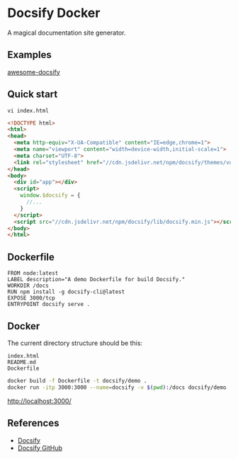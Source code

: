 # Docsify Docker

A magical documentation site generator.

## Examples
[awesome-docsify](https://github.com/docsifyjs/awesome-docsify)

## Quick start
`vi index.html`
```html
<!DOCTYPE html>
<html>
<head>
  <meta http-equiv="X-UA-Compatible" content="IE=edge,chrome=1">
  <meta name="viewport" content="width=device-width,initial-scale=1">
  <meta charset="UTF-8">
  <link rel="stylesheet" href="//cdn.jsdelivr.net/npm/docsify/themes/vue.css">
</head>
<body>
  <div id="app"></div>
  <script>
    window.$docsify = {
      //...
    }
  </script>
  <script src="//cdn.jsdelivr.net/npm/docsify/lib/docsify.min.js"></script>
</body>
</html>
```

## Dockerfile
```
FROM node:latest
LABEL description="A demo Dockerfile for build Docsify."
WORKDIR /docs
RUN npm install -g docsify-cli@latest
EXPOSE 3000/tcp
ENTRYPOINT docsify serve .
```

## Docker
The current directory structure should be this:
```
index.html
README.md
Dockerfile
```
```sh
docker build -f Dockerfile -t docsify/demo .
docker run -itp 3000:3000 --name=docsify -v $(pwd):/docs docsify/demo
```
[http://localhost:3000/](http://localhost:3000/)

## References
- [Docsify](https://docsify.js.org/#/zh-cn/deploy?id=docker)
- [Docsify GitHub](https://github.com/docsifyjs/docsify)